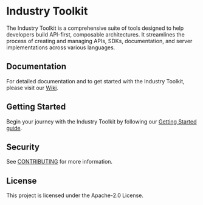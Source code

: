 # Industry Toolkit

The Industry Toolkit is a comprehensive suite of tools designed to help developers build API-first, composable architectures. It streamlines the process of creating and managing APIs, SDKs, documentation, and server implementations across various languages.

## Documentation

For detailed documentation and to get started with the Industry Toolkit, please visit our [Wiki](https://github.com/aws/industry-toolkit/wiki).

## Getting Started

Begin your journey with the Industry Toolkit by following our [Getting Started guide](https://github.com/aws/industry-toolkit/wiki/01:-Getting-Started).

## Security

See [CONTRIBUTING](CONTRIBUTING.md#security-issue-notifications) for more information.

## License

This project is licensed under the Apache-2.0 License.

